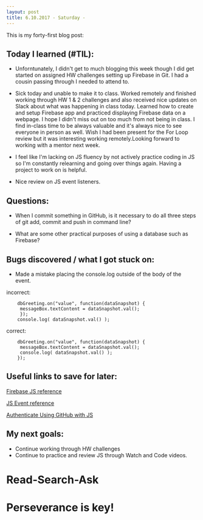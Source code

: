 ```yaml
---
layout: post
title: 6.10.2017 - Saturday - 
---
```


This is my forty-first blog post: 

## Today I learned (#TIL):   

- Unforntunately, I didn't get to much blogging this week though I did get started on assigned HW challenges setting up Firebase in Git.  I had a cousin passing through I needed to attend to.  

- Sick today and unable to make it to class.  Worked remotely and finished working through HW 1 & 2 challenges and also received nice updates on Slack about what was happening in class today. Learned how to create and setup Firebase app and practiced displaying Firebase data on a webpage.  I hope I didn't miss out on too much from not being in class.  I find in-class time to be always valuable and it's always nice to see everyone in person as well.  Wish I had been present for the For Loop review but it was interesting working remotely.Looking forward to working with a mentor next week.

- I feel like I'm lacking on JS fluency by not actively practice coding in JS so I'm constantly relearning and going over things again. Having a project to work on is helpful.  

- Nice review on JS event listeners.

## Questions:

- When I commit something in GitHub, is it necessary to do all three steps of git add, commit and push in command line?

- What are some other practical purposes of using a database such as Firebase?


## Bugs discovered / what I got stuck on:

- Made a mistake placing the console.log outside of the body of the event.

incorrect:

```
	dbGreeting.on("value", function(dataSnapshot) {
   	 messageBox.textContent = dataSnapshot.val();
   	 });
	console.log( dataSnapshot.val() );
```

correct:

```
	dbGreeting.on("value", function(dataSnapshot) {
   	 messageBox.textContent = dataSnapshot.val();
   	 console.log( dataSnapshot.val() );
	});
```


## Useful links to save for later:

[Firebase JS reference](https://firebase.google.com/docs/reference/js/)

[JS Event reference](https://developer.mozilla.org/en-US/docs/Web/Events)

[Authenticate Using GitHub with JS](https://firebase.google.com/docs/auth/web/github-auth)


## My next goals:

- Continue working through HW challenges
- Continue to practice and review JS through Watch and Code videos.


# Read-Search-Ask

# Perseverance is key!







